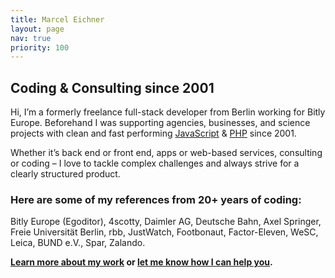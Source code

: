 ```yaml
---
title: Marcel Eichner
layout: page
nav: true
priority: 100
---
```

## Coding & Consulting since 2001

Hi, I’m a formerly freelance full-stack developer from Berlin working for Bitly Europe. Beforehand I was supporting agencies, businesses, and science projects with clean and fast performing [JavaScript](project/#JavaScript) & [PHP](project/#PHP) since 2001.

Whether it’s back end or front end, apps or web-based services, consulting or coding – I love to tackle complex challenges and always strive for a clearly structured product. 

### Here are some of my references from 20+ years of coding:

Bitly Europe (Egoditor), 4scotty, Daimler AG, Deutsche Bahn, Axel Springer, Freie Universität Berlin, rbb, JustWatch, Footbonaut, Factor-Eleven, WeSC, Leica, BUND e.V., Spar, Zalando.

**[Learn more about my work](about) or [let me know how I can help you](./contact).**
